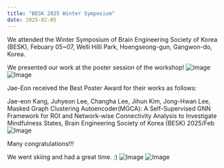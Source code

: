 ```yaml
---
title: "BESK 2025 Winter Symposium"
date: 2025-02-05 
---
```


We attended the Winter Symposium of Brain Engineering Society of Korea (BESK), Febuary 05~07, Welli Hilli Park, Hoengseong-gun, Gangwon-do, Korea.



We presented our work at the poster session of the workshop!
![Image](//bspl.korea.ac.kr/Board/Lab_News/2025/BESK_Winter/2025_Winter_BESK_Poster_1.jpeg)
![Image](//bspl.korea.ac.kr/Board/Lab_News/2025/BESK_Winter/2025_Winter_BESK_Poster_2.jpeg)



Jae-Eon received the Best Poster Award for their works as follows:

Jae-eon Kang, Juhyeon Lee, Changha Lee, Jihun Kim, Jong-Hwan Lee, Masked Graph Clustering Autoencoder(MGCA): A Self-Supervised GNN Framework for ROI and Network-wise Connectivity Analysis to Investigate Mindfulness States, Brain Engineering Society of Korea (BESK) 2025/Feb
![Image](//bspl.korea.ac.kr/Board/Lab_News/2025/BESK_Winter/2025_Winter_BESK_Poster_Award_JaeEon.jpg)


Many congratulations!!!


We went skiing and had a great time. :)
![Image](//bspl.korea.ac.kr/Board/Lab_News/2025/BESK_Winter/2025_Winter_BESK_Ski_1.JPG)
![Image](//bspl.korea.ac.kr/Board/Lab_News/2025/BESK_Winter/2025_Winter_BESK_Ski_2.JPG)
